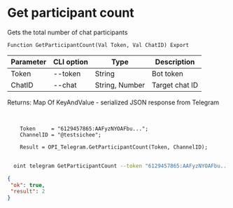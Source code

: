 ﻿---
sidebar_position: 6
---

# Get participant count
 Gets the total number of chat participants



`Function GetParticipantCount(Val Token, Val ChatID) Export`

  | Parameter | CLI option | Type | Description |
  |-|-|-|-|
  | Token | --token | String | Bot token |
  | ChatID | --chat | String, Number | Target chat ID |

  
  Returns:  Map Of KeyAndValue - serialized JSON response from Telegram

<br/>




```bsl title="Code example"
    Token     = "6129457865:AAFyzNYOAFbu...";
    ChannelID = "@testsichee";

    Result = OPI_Telegram.GetParticipantCount(Token, ChannelID);
```



```sh title="CLI command example"
    
  oint telegram GetParticipantCount --token "6129457865:AAFyzNYOAFbu..." --chat %chat%

```

```json title="Result"
{
 "ok": true,
 "result": 2
}
```
